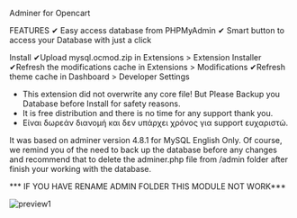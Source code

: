Adminer for Opencart

FEATURES
✔ Easy access database from PHPMyAdmin
✔ Smart button to access your Database with just a click

Install
✔Upload mysql.ocmod.zip in Extensions > Extension Installer
✔Refresh the modifications cache in Extensions > Modifications
✔Refresh theme cache in Dashboard > Developer Settings


* This extension did not overwrite any core file! But Please Backup you Database before Install for safety reasons.
* It is free distribution and there is no time for any support thank you.
* Είναι δωρεάν διανομή και δεν υπάρχει χρόνος για support ευχαριστώ.

It was based on adminer version 4.8.1 for MySQL English Only. Of course, we remind you of the need to back up the database before any changes and recommend that to delete the adminer.php file from /admin folder after finish your working with the database.

*** IF YOU HAVE RENAME ADMIN FOLDER THIS MODULE NOT WORK***

![preview1](https://user-images.githubusercontent.com/56288694/153439698-6edae85d-e961-4877-b142-ad8638d7c57d.jpg)
